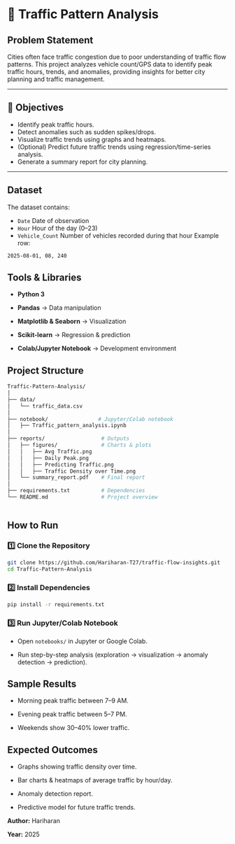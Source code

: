  # 🚦 Traffic Pattern Analysis

##  Problem Statement

Cities often face traffic congestion due to poor understanding of traffic flow patterns. This project analyzes vehicle count/GPS data to identify peak traffic hours, trends, and anomalies, providing insights for better city planning and traffic management.

---

## 🎯 Objectives

- Identify peak traffic hours.  
- Detect anomalies such as sudden spikes/drops. 
- Visualize traffic trends using graphs and heatmaps.
- (Optional) Predict future traffic trends using regression/time-series analysis.  
- Generate a summary report for city planning.

---

##  Dataset

The dataset contains:

- `Date` Date of observation
- `Hour` Hour of the day (0–23) 
- `Vehicle_Count` Number of vehicles recorded during that hour
Example row:
```bash
2025-08-01, 08, 240
```

 
## Tools & Libraries

- **Python 3**

- **Pandas** → Data manipulation

- **Matplotlib & Seaborn** → Visualization

- **Scikit-learn** → Regression & prediction

- **Colab/Jupyter Notebook** → Development environment

## Project Structure

```bash
Traffic-Pattern-Analysis/
│
├── data/                    
│   └── traffic_data.csv
│
├── notebook/                # Jupyter/Colab notebook
│   ├── Traffic_pattern_analysis.ipynb
│
├── reports/                  # Outputs
│   ├── figures/              # Charts & plots
│   │   ├── Avg Traffic.png    
│   │   ├── Daily Peak.png   
│   │   ├── Predicting Traffic.png    
│   │   ├── Traffic Density over Time.png           
│   └── summary_report.pdf    # Final report
│
├── requirements.txt          # Dependencies
└── README.md                 # Project overview
           
```
## How to Run

### 1️⃣ Clone the Repository
```bash
git clone https://github.com/Hariharan-T27/traffic-flow-insights.git
cd Traffic-Pattern-Analysis

```
### 2️⃣ Install Dependencies
```bash
pip install -r requirements.txt
```

### 3️⃣ Run Jupyter/Colab Notebook
- Open `notebooks/` in Jupyter or Google Colab.

- Run step-by-step analysis (exploration → visualization → anomaly detection → prediction).

## Sample Results
- Morning peak traffic between 7–9 AM.

- Evening peak traffic between 5–7 PM.

- Weekends show 30–40% lower traffic.



## Expected Outcomes
- Graphs showing traffic density over time.

- Bar charts & heatmaps of average traffic by hour/day.

- Anomaly detection report.

- Predictive model for future traffic trends.


**Author:** Hariharan

**Year:** 2025
